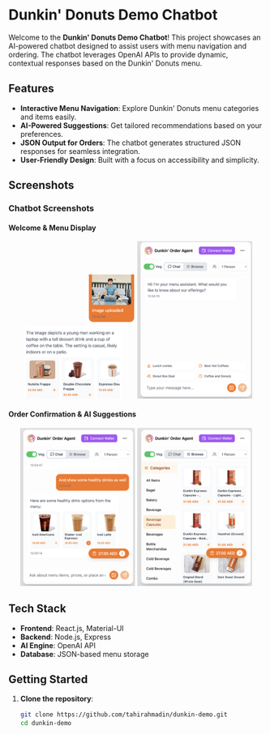 # Dunkin' Donuts Demo Chatbot

Welcome to the **Dunkin' Donuts Demo Chatbot**! This project showcases an AI-powered chatbot designed to assist users with menu navigation and ordering. The chatbot leverages OpenAI APIs to provide dynamic, contextual responses based on the Dunkin' Donuts menu.

## Features

- **Interactive Menu Navigation**: Explore Dunkin' Donuts menu categories and items easily.
- **AI-Powered Suggestions**: Get tailored recommendations based on your preferences.
- **JSON Output for Orders**: The chatbot generates structured JSON responses for seamless integration.
- **User-Friendly Design**: Built with a focus on accessibility and simplicity.

## Screenshots

### Chatbot Screenshots

#### Welcome & Menu Display

<p align="center">
  <img src="1.png" alt="Chatbot Welcome Screen" width="45%">
  <img src="2.png" alt="Menu Display" width="45%">
</p>

#### Order Confirmation & AI Suggestions

<p align="center">
  <img src="3.png" alt="Order Confirmation" width="45%">
  <img src="4.png" alt="AI Suggestions" width="45%">
</p>

## Tech Stack

- **Frontend**: React.js, Material-UI
- **Backend**: Node.js, Express
- **AI Engine**: OpenAI API
- **Database**: JSON-based menu storage

## Getting Started

1. **Clone the repository**:
   ```bash
   git clone https://github.com/tahirahmadin/dunkin-demo.git
   cd dunkin-demo
   ```
